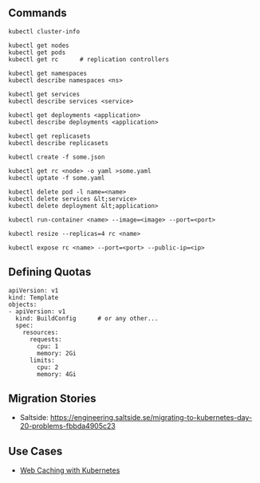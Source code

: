 ## Commands

    kubectl cluster-info

    kubectl get nodes
    kubectl get pods
    kubectl get rc      # replication controllers

    kubectl get namespaces
    kubectl describe namespaces <ns>

    kubectl get services
    kubectl describe services <service>

    kubectl get deployments <application>
    kubectl describe deployments <application>

    kubectl get replicasets
    kubectl describe replicasets

    kubectl create -f some.json

    kubectl get rc <node> -o yaml >some.yaml
    kubectl uptate -f some.yaml

    kubectl delete pod -l name=<name>
    kubectl delete services &lt;service>
    kubectl delete deployment &lt;application>

    kubectl run-container <name> --image=<image> --port=<port>

    kubectl resize --replicas=4 rc <name>

    kubectl expose rc <name> --port=<port> --public-ip=<ip>

## Defining Quotas

    apiVersion: v1
    kind: Template
    objects:
    - apiVersion: v1
      kind: BuildConfig      # or any other...
      spec:
        resources:
          requests:
            cpu: 1
            memory: 2Gi
          limits:
            cpu: 2
            memory: 4Gi

## Migration Stories

- Saltside: https://engineering.saltside.se/migrating-to-kubernetes-day-20-problems-fbbda4905c23

## Use Cases

-  [Web Caching with Kubernetes](https://github.com/Financial-Times?utf8=%E2%9C%93&q=varnish)
